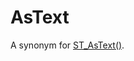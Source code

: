 # AsText

A synonym for [ST_AsText()](/sql-statements-structure/geographic-geometric-features/wkt/st_astext/).